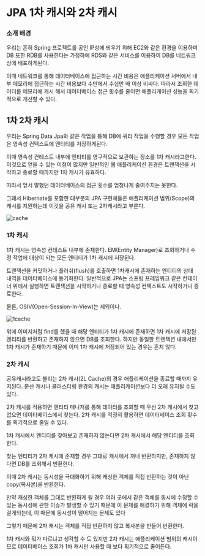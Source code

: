 # JPA 1차 캐시와 2차 캐시

### 소개 배경
우리는 흔히 Spring 프로젝트를 공인 IP상에 띄우기 위해 EC2와 같은 환경을 이용하며
DB 또한 RDB를 사용한다는 가정하에 RDS와 같은 서비스를 이용하여 DB를 네트워크 상에 배포하게된다.

이때 네트워크를 통해 데이터베이스에 접근하는 시간 비용은 애플리케이션 서버에서 내부 메모리에 접근하는 시간 비용보다 수만에서 수십만 배 이상 비싸다.
따라서 조회한 데이터를 메모리에 캐시 해서 데이터베이스 접근 횟수를 줄이면 애플리케이션 성능을 획기적으로 개선할 수 있다.


## 1차 2차 캐시

우리는 Spring Data Jpa와 같은 작업을 통해 DB에 쿼리 작업을 수행할 경우 모든 작업은
영속성 컨텍스트에 엔티티를 저장하게된다.

이때 영속성 컨테스트 내부에 엔티티를 영구적으로 보관하는 장소를 1차 캐시라고한다.
이것으로 얻을 수 있는 이점이 많지만 일반적인 웹 애플리케이션 환경은 트랜잭션을 시작하고 종료할 때까지만 1차 캐시가 유효하다.

따라서 앞서 말했던 데이터베이스의 접근 횟수를 엄청나게 줄여주지는 못한다.

그래서 Hibernate를 포함한 대부분의 JPA 구현체들은 애플리케이션 범위(Scope)의 캐시를 지원하는데 이것을 공유 캐시 또는 2차캐시라고 부른다.

![cache](https://img1.daumcdn.net/thumb/R1280x0/?scode=mtistory2&fname=https%3A%2F%2Fblog.kakaocdn.net%2Fdn%2FdmwcrS%2FbtrrOcG3HJi%2FCD1lpc7EgshKfUhCQqQUJ0%2Fimg.png)

### 1차 캐시

1차 캐시는 영속성 컨테스트 내부에 존재한다.
EM(Entity Manager)로 조회하거나 수정 작업에 대상이 되는 모든 엔티티가 1차 캐시에 저장된다.

트랜잭션을 커밋하거나 플러쉬(flush)를 호출하면 1차캐시에 존재하는 엔티티의 상태 내역을 데이터베이스에 동기화한다.
일반적으로 JPA는 스프링 프레임워크 같은 컨테이너 위에서 실행하면 트랜잭션을 시작하거나 종료할 때 영속성 컨텍스트도 시작하거나 종료한다.

물론, OSIV(Open-Session-In-View)는 제외이다.

![1cache](https://img1.daumcdn.net/thumb/R1280x0/?scode=mtistory2&fname=https%3A%2F%2Fblog.kakaocdn.net%2Fdn%2F9I5kW%2FbtrrPWXKC7K%2Fr5wS8AHYt1Sk9cDaqFI3ok%2Fimg.png)

위에 이미지처럼 find를 했을 때 해당 엔티티가 1차 캐시에 존재하면 1차 캐시에 저장된 엔티티를 반환하고 존재하지 않으면 DB를 조회한다.
하지만 동일한 트랜잭션 내에서만 1차 캐시가 존재하기 때문에 이미 1차 캐시에 저장되어 있는 경우는 흔치 않다.


### 2차 캐시

공유캐시라고도 불리는 2차 캐시(2L Cache)의 경우 애플리케이션을 종료할 때까지 유지된다.
분산 캐시나 클러스터링 환경의 캐시는 애플리케이션보다 더 오래 유지될 수도 있다.

2차 캐시를 적용하면 엔티티 매니저를 통해 데이터를 조회할 때 우선 2차 캐시에서 찾고 없으면 데이터베이스에서 찾는다. 2차 캐시를 적정히 활용하면
데이터베이스 조회 횟수를 획기적으로 줄일 수 있다.

1차 캐시에서 엔티티를 찾아보고 존재하지 않는다면 2차 캐시에서 해당 엔티티를 조회한다.

찾는 엔티티가 2차 캐시에 존재할 경우 그대로 캐시에서 꺼내 반환하지만, 존재하지 않다면 DB를 조회해서 반환한다.

이때 2차 캐시는 동시성을 극대화하기 위해 캐싱한 객체를 직접 반환하는 것이 아닌 copy(복사본)을 반환한다.

만약 캐싱한 객체를 그대로 반환하게 될 경우 여러 곳에서 같은 객체를 동시에 수정할 수 있는 동시성에 관한 이슈가 발생할 수 있기 때문에
이 문제를 해결하기 위해 객체에 락을 걸게되는데, 이 때문에 동시성이 떨어지는 문제도 있다

그렇기 때문에 2차 캐시는 객체를 직접 반환하지 않고 복사본을 만들어 반환한다.

1차 캐시와 뭐가 다르냐고 생각할 수 도 있지만 2차 캐시는 애플리케이션 범위의 캐시이므로 데이터베이스 조회가 1차 캐시만 사용할 때 보다 획기적으로 줄어든다. 